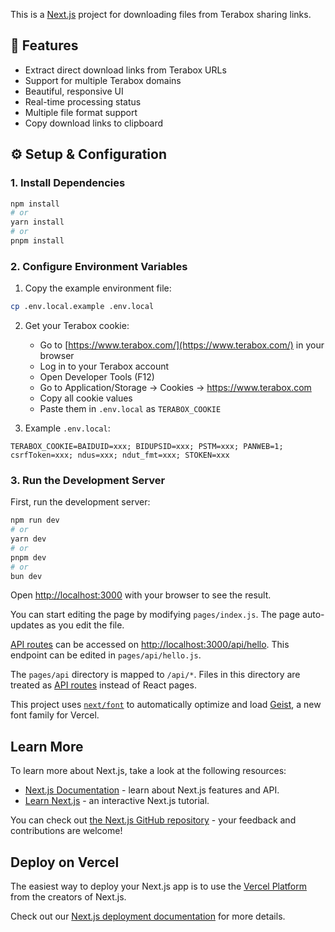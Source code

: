 This is a [Next.js](https://nextjs.org) project for downloading files from Terabox sharing links.

## 🚀 Features

- Extract direct download links from Terabox URLs
- Support for multiple Terabox domains
- Beautiful, responsive UI
- Real-time processing status
- Multiple file format support
- Copy download links to clipboard

## ⚙️ Setup & Configuration

### 1. Install Dependencies

```bash
npm install
# or
yarn install
# or
pnpm install
```

### 2. Configure Environment Variables

1. Copy the example environment file:
```bash
cp .env.local.example .env.local
```

2. Get your Terabox cookie:
   - Go to [https://www.terabox.com/](https://www.terabox.com/) in your browser
   - Log in to your Terabox account
   - Open Developer Tools (F12)
   - Go to Application/Storage → Cookies → https://www.terabox.com
   - Copy all cookie values
   - Paste them in `.env.local` as `TERABOX_COOKIE`

3. Example `.env.local`:
```env
TERABOX_COOKIE=BAIDUID=xxx; BIDUPSID=xxx; PSTM=xxx; PANWEB=1; csrfToken=xxx; ndus=xxx; ndut_fmt=xxx; STOKEN=xxx
```

### 3. Run the Development Server

First, run the development server:

```bash
npm run dev
# or
yarn dev
# or
pnpm dev
# or
bun dev
```

Open [http://localhost:3000](http://localhost:3000) with your browser to see the result.

You can start editing the page by modifying `pages/index.js`. The page auto-updates as you edit the file.

[API routes](https://nextjs.org/docs/pages/building-your-application/routing/api-routes) can be accessed on [http://localhost:3000/api/hello](http://localhost:3000/api/hello). This endpoint can be edited in `pages/api/hello.js`.

The `pages/api` directory is mapped to `/api/*`. Files in this directory are treated as [API routes](https://nextjs.org/docs/pages/building-your-application/routing/api-routes) instead of React pages.

This project uses [`next/font`](https://nextjs.org/docs/pages/building-your-application/optimizing/fonts) to automatically optimize and load [Geist](https://vercel.com/font), a new font family for Vercel.

## Learn More

To learn more about Next.js, take a look at the following resources:

- [Next.js Documentation](https://nextjs.org/docs) - learn about Next.js features and API.
- [Learn Next.js](https://nextjs.org/learn-pages-router) - an interactive Next.js tutorial.

You can check out [the Next.js GitHub repository](https://github.com/vercel/next.js) - your feedback and contributions are welcome!

## Deploy on Vercel

The easiest way to deploy your Next.js app is to use the [Vercel Platform](https://vercel.com/new?utm_medium=default-template&filter=next.js&utm_source=create-next-app&utm_campaign=create-next-app-readme) from the creators of Next.js.

Check out our [Next.js deployment documentation](https://nextjs.org/docs/pages/building-your-application/deploying) for more details.
